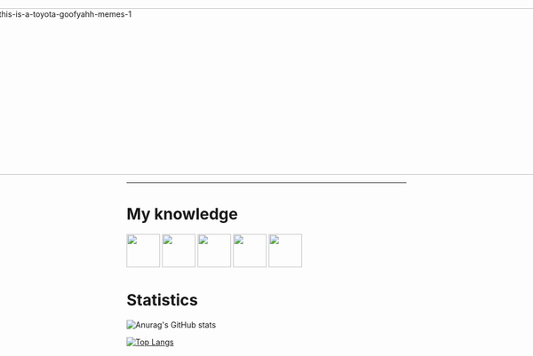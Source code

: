 <div style="display: flex; justify-content: center;">
    <a href="https://imgbb.com/"><img src="https://i.ibb.co/CzdqQFt/this-is-a-toyota-goofyahh-memes-1.gif" alt="this-is-a-toyota-goofyahh-memes-1" border="0" style="max-width: 100%; width: 1000px; height: 300px;"> </a>
</div>

---
# My knowledge
<img src="https://cdn.jsdelivr.net/gh/devicons/devicon@latest/icons/html5/html5-original.svg" width=60px/> <img src="https://cdn.jsdelivr.net/gh/devicons/devicon@latest/icons/css3/css3-original.svg" width=60px /> <img src="https://cdn.jsdelivr.net/gh/devicons/devicon@latest/icons/javascript/javascript-original.svg" width=60px /> <img src="https://cdn.jsdelivr.net/gh/devicons/devicon@latest/icons/python/python-original.svg" width=60px /> <img src="https://cdn.jsdelivr.net/gh/devicons/devicon@latest/icons/java/java-original.svg" width=60px /> 
          

# Statistics 

![Anurag's GitHub stats](https://github-readme-stats.vercel.app/api?username=misbogdan&show_icons=true&bg_color=00000000)

[![Top Langs](https://github-readme-stats.vercel.app/api/top-langs/?username=misbogdan&layout=pie)](https://github.com/anuraghazra/github-readme-stats)
